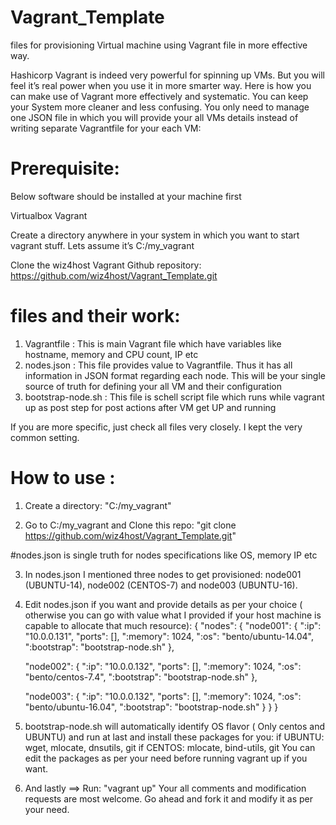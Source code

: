 # Vagrant_Template
files for provisioning Virtual machine using Vagrant file in more effective way.

Hashicorp Vagrant is indeed very powerful for spinning up VMs. But you will feel it’s real  power when you use it in more smarter way. Here is how you can make use of  Vagrant more effectively and systematic. You can keep your System more cleaner and less confusing. You only need to manage one JSON file in which you will provide your all VMs details instead of writing separate Vagrantfile for your each VM:
 # Prerequisite:
Below software should be installed at your machine first

Virtualbox
Vagrant

Create a directory anywhere in your system in which you want to start vagrant stuff. Lets assume it’s C:/my_vagrant

Clone the wiz4host Vagrant Github repository:  https://github.com/wiz4host/Vagrant_Template.git

# files and their work:
1. Vagrantfile : This is main Vagrant file which have variables like hostname, memory and CPU count, IP etc
2. nodes.json : This file provides value to Vagrantfile. Thus it has all information in JSON format regarding each node. This will be your single source of truth for defining your all VM and their configuration
3. bootstrap-node.sh : This file is schell script file which runs while vagrant up as post step for post actions after VM get UP and running

If you are more specific, just check all files very closely. I kept the very common setting.


# How to use :
1. Create a directory: "C:/my_vagrant"

2. Go to C:/my_vagrant and Clone this repo: "git clone https://github.com/wiz4host/Vagrant_Template.git"

#nodes.json is single truth for nodes specifications like OS, memory IP etc

3. In nodes.json I mentioned three nodes to get provisioned: node001 (UBUNTU-14), node002 (CENTOS-7) and node003 (UBUNTU-16). 

4. Edit nodes.json if you want and provide details as per your choice ( otherwise you can go with value what I provided if your host machine is capable to allocate that much resource):
{
  "nodes": {
    "node001": {
      ":ip": "10.0.0.131",
      "ports": [],
      ":memory": 1024,
	  ":os": "bento/ubuntu-14.04",
      ":bootstrap": "bootstrap-node.sh"
    },
    
    "node002": {
      ":ip": "10.0.0.132",
      "ports": [],
      ":memory": 1024,
	  ":os": "bento/centos-7.4",
      ":bootstrap": "bootstrap-node.sh"
    },
	
	"node003": {
      ":ip": "10.0.0.132",
      "ports": [],
      ":memory": 1024,
	  ":os": "bento/ubuntu-16.04",
      ":bootstrap": "bootstrap-node.sh"
    }
  }
}



5. bootstrap-node.sh will automatically identify OS flavor ( Only centos and UBUNTU) and run at last and install these packages for you:
 if UBUNTU: wget, mlocate, dnsutils, git 
 if CENTOS: mlocate, bind-utils, git
 You can edit the packages as per your need before running vagrant up if you want.
 
 
6. And lastly ==> Run: "vagrant up"
Your all comments and modification requests are most welcome. Go ahead and fork it and modify it as per your need.
